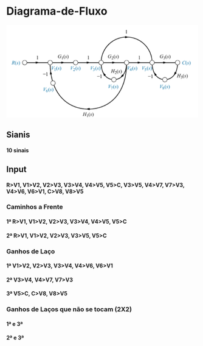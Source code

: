 # Diagrama-de-Fluxo

<img alt="Diagrama de Fluxo de Sinal" src="img/diagrama_fluxo.png">

## Sianis 
#### 10 sinais

## Input
#### R>V1, V1>V2, V2>V3, V3>V4, V4>V5, V5>C, V3>V5, V4>V7, V7>V3, V4>V6, V6>V1, C>V8, V8>V5

### Caminhos a Frente
#### 1ª R>V1, V1>V2, V2>V3, V3>V4, V4>V5, V5>C
#### 2ª R>V1, V1>V2, V2>V3, V3>V5, V5>C

### Ganhos de Laço
#### 1ª V1>V2, V2>V3, V3>V4, V4>V6, V6>V1
#### 2ª V3>V4, V4>V7, V7>V3
#### 3ª V5>C, C>V8, V8>V5

### Ganhos de Laços que não se tocam (2X2)
#### 1ª e 3ª
#### 2ª e 3ª
